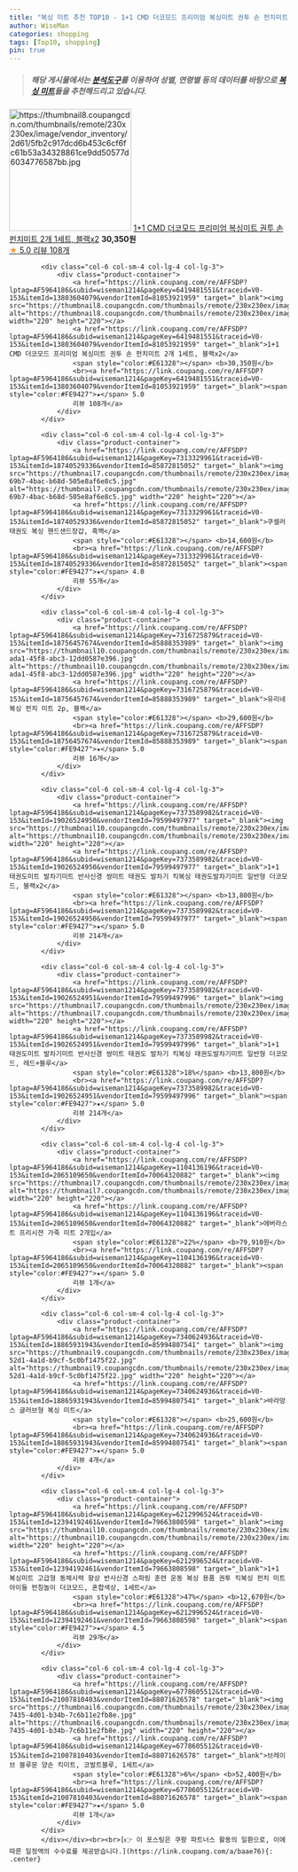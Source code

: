 ```yaml
---
title: "복싱 미트 추천 TOP10 - 1+1 CMD 더코모드 프리미엄 복싱미트 권투 손 펀치미트 2개 1세트, 블랙x2"
author: WiseMan
categories: shopping
tags: [Top10, shopping]
pin: true
---
```


> ##### 해당 게시물에서는 [**분석도구**](https://itemscout.io/)를 이용하여 **성별**, **연령별** 등의 데이터를 바탕으로 [**복싱 미트**](https://link.coupang.com/a/baae76)들을 추천해드리고 있습니다.
<div class="container"><div class="row">
            <div class="col-6 col-sm-4 col-lg-4 col-lg-3">
                <div class="product-container">
                    <a href="https://link.coupang.com/re/AFFSDP?lptag=AF5964186&subid=wiseman1214&pageKey=6419481551&traceid=V0-153&itemId=13803604079&vendorItemId=81053921959" target="_blank"><img src="https://thumbnail8.coupangcdn.com/thumbnails/remote/230x230ex/image/vendor_inventory/2d61/5fb2c917dcd6b453c6cf6fc61b53a34328861ce9dd50577d6034776587bb.jpg" alt="https://thumbnail8.coupangcdn.com/thumbnails/remote/230x230ex/image/vendor_inventory/2d61/5fb2c917dcd6b453c6cf6fc61b53a34328861ce9dd50577d6034776587bb.jpg" width="220" height="220"></a>
                    <a href="https://link.coupang.com/re/AFFSDP?lptag=AF5964186&subid=wiseman1214&pageKey=6419481551&traceid=V0-153&itemId=13803604079&vendorItemId=81053921959" target="_blank">1+1 CMD 더코모드 프리미엄 복싱미트 권투 손 펀치미트 2개 1세트, 블랙x2</a>
                    <span style="color:#E61328"></span> <b>30,350원</b>
                    <br><a href="https://link.coupang.com/re/AFFSDP?lptag=AF5964186&subid=wiseman1214&pageKey=6419481551&traceid=V0-153&itemId=13803604079&vendorItemId=81053921959" target="_blank"><span style="color:#FE9427">★</span> 5.0
                    리뷰 108개</a>
                </div>
            </div>
            
            <div class="col-6 col-sm-4 col-lg-4 col-lg-3">
                <div class="product-container">
                    <a href="https://link.coupang.com/re/AFFSDP?lptag=AF5964186&subid=wiseman1214&pageKey=6419481551&traceid=V0-153&itemId=13803604079&vendorItemId=81053921959" target="_blank"><img src="https://thumbnail8.coupangcdn.com/thumbnails/remote/230x230ex/image/vendor_inventory/2d61/5fb2c917dcd6b453c6cf6fc61b53a34328861ce9dd50577d6034776587bb.jpg" alt="https://thumbnail8.coupangcdn.com/thumbnails/remote/230x230ex/image/vendor_inventory/2d61/5fb2c917dcd6b453c6cf6fc61b53a34328861ce9dd50577d6034776587bb.jpg" width="220" height="220"></a>
                    <a href="https://link.coupang.com/re/AFFSDP?lptag=AF5964186&subid=wiseman1214&pageKey=6419481551&traceid=V0-153&itemId=13803604079&vendorItemId=81053921959" target="_blank">1+1 CMD 더코모드 프리미엄 복싱미트 권투 손 펀치미트 2개 1세트, 블랙x2</a>
                    <span style="color:#E61328"></span> <b>30,350원</b>
                    <br><a href="https://link.coupang.com/re/AFFSDP?lptag=AF5964186&subid=wiseman1214&pageKey=6419481551&traceid=V0-153&itemId=13803604079&vendorItemId=81053921959" target="_blank"><span style="color:#FE9427">★</span> 5.0
                    리뷰 108개</a>
                </div>
            </div>
            
            <div class="col-6 col-sm-4 col-lg-4 col-lg-3">
                <div class="product-container">
                    <a href="https://link.coupang.com/re/AFFSDP?lptag=AF5964186&subid=wiseman1214&pageKey=7313329961&traceid=V0-153&itemId=18740529336&vendorItemId=85872815052" target="_blank"><img src="https://thumbnail7.coupangcdn.com/thumbnails/remote/230x230ex/image/retail/images/2023/05/04/15/7/fbb1fab1-69b7-4bac-b68d-505e8af6e8c5.jpg" alt="https://thumbnail7.coupangcdn.com/thumbnails/remote/230x230ex/image/retail/images/2023/05/04/15/7/fbb1fab1-69b7-4bac-b68d-505e8af6e8c5.jpg" width="220" height="220"></a>
                    <a href="https://link.coupang.com/re/AFFSDP?lptag=AF5964186&subid=wiseman1214&pageKey=7313329961&traceid=V0-153&itemId=18740529336&vendorItemId=85872815052" target="_blank">쿠셀러 태권도 복싱 핸드샌드장갑, 흑백</a>
                    <span style="color:#E61328"></span> <b>14,600원</b>
                    <br><a href="https://link.coupang.com/re/AFFSDP?lptag=AF5964186&subid=wiseman1214&pageKey=7313329961&traceid=V0-153&itemId=18740529336&vendorItemId=85872815052" target="_blank"><span style="color:#FE9427">★</span> 4.0
                    리뷰 55개</a>
                </div>
            </div>
            
            <div class="col-6 col-sm-4 col-lg-4 col-lg-3">
                <div class="product-container">
                    <a href="https://link.coupang.com/re/AFFSDP?lptag=AF5964186&subid=wiseman1214&pageKey=7316725879&traceid=V0-153&itemId=18756457674&vendorItemId=85888353989" target="_blank"><img src="https://thumbnail10.coupangcdn.com/thumbnails/remote/230x230ex/image/retail/images/2023/05/06/12/4/8479e677-ada1-45f8-abc3-12dd0587e396.jpg" alt="https://thumbnail10.coupangcdn.com/thumbnails/remote/230x230ex/image/retail/images/2023/05/06/12/4/8479e677-ada1-45f8-abc3-12dd0587e396.jpg" width="220" height="220"></a>
                    <a href="https://link.coupang.com/re/AFFSDP?lptag=AF5964186&subid=wiseman1214&pageKey=7316725879&traceid=V0-153&itemId=18756457674&vendorItemId=85888353989" target="_blank">유리네 복싱 펀치 미트 2p, 블랙</a>
                    <span style="color:#E61328"></span> <b>29,600원</b>
                    <br><a href="https://link.coupang.com/re/AFFSDP?lptag=AF5964186&subid=wiseman1214&pageKey=7316725879&traceid=V0-153&itemId=18756457674&vendorItemId=85888353989" target="_blank"><span style="color:#FE9427">★</span> 5.0
                    리뷰 16개</a>
                </div>
            </div>
            
            <div class="col-6 col-sm-4 col-lg-4 col-lg-3">
                <div class="product-container">
                    <a href="https://link.coupang.com/re/AFFSDP?lptag=AF5964186&subid=wiseman1214&pageKey=7373589982&traceid=V0-153&itemId=19026524950&vendorItemId=79599497977" target="_blank"><img src="https://thumbnail10.coupangcdn.com/thumbnails/remote/230x230ex/image/vendor_inventory/7418/41e32a9e2aa7655e70d8c8d183dc4d26fb4e65e7116f23b73de0245a2236.jpg" alt="https://thumbnail10.coupangcdn.com/thumbnails/remote/230x230ex/image/vendor_inventory/7418/41e32a9e2aa7655e70d8c8d183dc4d26fb4e65e7116f23b73de0245a2236.jpg" width="220" height="220"></a>
                    <a href="https://link.coupang.com/re/AFFSDP?lptag=AF5964186&subid=wiseman1214&pageKey=7373589982&traceid=V0-153&itemId=19026524950&vendorItemId=79599497977" target="_blank">1+1 태권도미트 발차기미트 반사신경 쌍미트 태권도 발차기 킥복싱 태권도발차기미트 일반형 더코모드, 블랙x2</a>
                    <span style="color:#E61328"></span> <b>13,800원</b>
                    <br><a href="https://link.coupang.com/re/AFFSDP?lptag=AF5964186&subid=wiseman1214&pageKey=7373589982&traceid=V0-153&itemId=19026524950&vendorItemId=79599497977" target="_blank"><span style="color:#FE9427">★</span> 5.0
                    리뷰 214개</a>
                </div>
            </div>
            
            <div class="col-6 col-sm-4 col-lg-4 col-lg-3">
                <div class="product-container">
                    <a href="https://link.coupang.com/re/AFFSDP?lptag=AF5964186&subid=wiseman1214&pageKey=7373589982&traceid=V0-153&itemId=19026524951&vendorItemId=79599497996" target="_blank"><img src="https://thumbnail7.coupangcdn.com/thumbnails/remote/230x230ex/image/vendor_inventory/24d2/aef65f6e50bb32100055bd799e04155b74bff2454d0c2ea88055f972b2e6.jpg" alt="https://thumbnail7.coupangcdn.com/thumbnails/remote/230x230ex/image/vendor_inventory/24d2/aef65f6e50bb32100055bd799e04155b74bff2454d0c2ea88055f972b2e6.jpg" width="220" height="220"></a>
                    <a href="https://link.coupang.com/re/AFFSDP?lptag=AF5964186&subid=wiseman1214&pageKey=7373589982&traceid=V0-153&itemId=19026524951&vendorItemId=79599497996" target="_blank">1+1 태권도미트 발차기미트 반사신경 쌍미트 태권도 발차기 킥복싱 태권도발차기미트 일반형 더코모드, 레드+블루</a>
                    <span style="color:#E61328">18%</span> <b>13,800원</b>
                    <br><a href="https://link.coupang.com/re/AFFSDP?lptag=AF5964186&subid=wiseman1214&pageKey=7373589982&traceid=V0-153&itemId=19026524951&vendorItemId=79599497996" target="_blank"><span style="color:#FE9427">★</span> 5.0
                    리뷰 214개</a>
                </div>
            </div>
            
            <div class="col-6 col-sm-4 col-lg-4 col-lg-3">
                <div class="product-container">
                    <a href="https://link.coupang.com/re/AFFSDP?lptag=AF5964186&subid=wiseman1214&pageKey=1104136196&traceid=V0-153&itemId=2065109650&vendorItemId=70064320882" target="_blank"><img src="https://thumbnail7.coupangcdn.com/thumbnails/remote/230x230ex/image/vendor_inventory/3c85/c565309a2ab6b5c54df22d787baeb9ec45d7b8754fd510e8be66cfcf0421.jpg" alt="https://thumbnail7.coupangcdn.com/thumbnails/remote/230x230ex/image/vendor_inventory/3c85/c565309a2ab6b5c54df22d787baeb9ec45d7b8754fd510e8be66cfcf0421.jpg" width="220" height="220"></a>
                    <a href="https://link.coupang.com/re/AFFSDP?lptag=AF5964186&subid=wiseman1214&pageKey=1104136196&traceid=V0-153&itemId=2065109650&vendorItemId=70064320882" target="_blank">에버라스트 프리시젼 가죽 미트 2개입</a>
                    <span style="color:#E61328">22%</span> <b>79,910원</b>
                    <br><a href="https://link.coupang.com/re/AFFSDP?lptag=AF5964186&subid=wiseman1214&pageKey=1104136196&traceid=V0-153&itemId=2065109650&vendorItemId=70064320882" target="_blank"><span style="color:#FE9427">★</span> 5.0
                    리뷰 1개</a>
                </div>
            </div>
            
            <div class="col-6 col-sm-4 col-lg-4 col-lg-3">
                <div class="product-container">
                    <a href="https://link.coupang.com/re/AFFSDP?lptag=AF5964186&subid=wiseman1214&pageKey=7340624936&traceid=V0-153&itemId=18865931943&vendorItemId=85994807541" target="_blank"><img src="https://thumbnail9.coupangcdn.com/thumbnails/remote/230x230ex/image/retail/images/2023/05/17/17/4/5206940c-52d1-4a1d-b9cf-5c0bf1475f22.jpg" alt="https://thumbnail9.coupangcdn.com/thumbnails/remote/230x230ex/image/retail/images/2023/05/17/17/4/5206940c-52d1-4a1d-b9cf-5c0bf1475f22.jpg" width="220" height="220"></a>
                    <a href="https://link.coupang.com/re/AFFSDP?lptag=AF5964186&subid=wiseman1214&pageKey=7340624936&traceid=V0-153&itemId=18865931943&vendorItemId=85994807541" target="_blank">바라망스 글러브형 복싱 미트</a>
                    <span style="color:#E61328"></span> <b>25,600원</b>
                    <br><a href="https://link.coupang.com/re/AFFSDP?lptag=AF5964186&subid=wiseman1214&pageKey=7340624936&traceid=V0-153&itemId=18865931943&vendorItemId=85994807541" target="_blank"><span style="color:#FE9427">★</span> 5.0
                    리뷰 4개</a>
                </div>
            </div>
            
            <div class="col-6 col-sm-4 col-lg-4 col-lg-3">
                <div class="product-container">
                    <a href="https://link.coupang.com/re/AFFSDP?lptag=AF5964186&subid=wiseman1214&pageKey=6212996524&traceid=V0-153&itemId=12394192461&vendorItemId=79663808598" target="_blank"><img src="https://thumbnail10.coupangcdn.com/thumbnails/remote/230x230ex/image/vendor_inventory/0018/e2e6ad5c3829427efd152f28dec2348a7bd1cbccb9d1ed59af92a061eda9.jpg" alt="https://thumbnail10.coupangcdn.com/thumbnails/remote/230x230ex/image/vendor_inventory/0018/e2e6ad5c3829427efd152f28dec2348a7bd1cbccb9d1ed59af92a061eda9.jpg" width="220" height="220"></a>
                    <a href="https://link.coupang.com/re/AFFSDP?lptag=AF5964186&subid=wiseman1214&pageKey=6212996524&traceid=V0-153&itemId=12394192461&vendorItemId=79663808598" target="_blank">1+1 복싱미트 고급형 동체시력 향상 반사신경 스파링 훈련 운동 복싱 용품 권투 킥복싱 펀치 미트 아이들 펀칭놀이 더코모드, 혼합색상, 1세트</a>
                    <span style="color:#E61328">47%</span> <b>12,670원</b>
                    <br><a href="https://link.coupang.com/re/AFFSDP?lptag=AF5964186&subid=wiseman1214&pageKey=6212996524&traceid=V0-153&itemId=12394192461&vendorItemId=79663808598" target="_blank"><span style="color:#FE9427">★</span> 4.5
                    리뷰 29개</a>
                </div>
            </div>
            
            <div class="col-6 col-sm-4 col-lg-4 col-lg-3">
                <div class="product-container">
                    <a href="https://link.coupang.com/re/AFFSDP?lptag=AF5964186&subid=wiseman1214&pageKey=6778605512&traceid=V0-153&itemId=21007810403&vendorItemId=88071626578" target="_blank"><img src="https://thumbnail6.coupangcdn.com/thumbnails/remote/230x230ex/image/retail/images/2023/12/14/14/0/7902bae4-7435-4d01-b34b-7c6b11e2fb8e.jpg" alt="https://thumbnail6.coupangcdn.com/thumbnails/remote/230x230ex/image/retail/images/2023/12/14/14/0/7902bae4-7435-4d01-b34b-7c6b11e2fb8e.jpg" width="220" height="220"></a>
                    <a href="https://link.coupang.com/re/AFFSDP?lptag=AF5964186&subid=wiseman1214&pageKey=6778605512&traceid=V0-153&itemId=21007810403&vendorItemId=88071626578" target="_blank">브레이브 블루문 양손 킥미트, 코발트블루, 1세트</a>
                    <span style="color:#E61328">6%</span> <b>52,400원</b>
                    <br><a href="https://link.coupang.com/re/AFFSDP?lptag=AF5964186&subid=wiseman1214&pageKey=6778605512&traceid=V0-153&itemId=21007810403&vendorItemId=88071626578" target="_blank"><span style="color:#FE9427">★</span> 5.0
                    리뷰 1개</a>
                </div>
            </div>
            </div></div><br><br>[👉 이 포스팅은 쿠팡 파트너스 활동의 일환으로, 이에 따른 일정액의 수수료를 제공받습니다.](https://link.coupang.com/a/baae76){: .center}